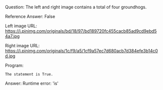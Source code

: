 Question: The left and right image contains a total of four groundhogs.

Reference Answer: False

Left image URL: https://i.pinimg.com/originals/bd/18/97/bd189720fc455cacb85ad9cd9ebd54a7.jpg

Right image URL: https://i.pinimg.com/originals/1c/f9/a5/1cf9a57ec7d680acb7d384efe3b14c0d.jpg

Program:

```
The statement is True.
```
Answer: Runtime error: 'is'

